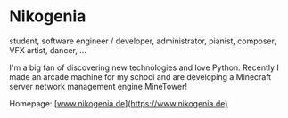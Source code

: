 # Nikogenia
student, software engineer / developer, administrator, pianist, composer, VFX artist, dancer, ...

I'm a big fan of discovering new technologies and love Python. Recently I made an arcade machine for my school and are developing a Minecraft server network management engine MineTower!

Homepage: [www.nikogenia.de](https://www.nikogenia.de)
